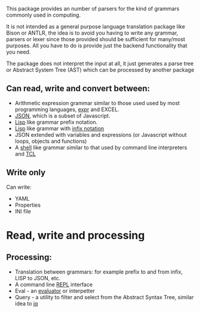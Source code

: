 This package provides an number of parsers for the kind of grammars commonly used in computing.

It is not intended as a general purpose language translation package like Bison or ANTLR,
the idea is to avoid you having to write any grammar, parsers or lexer since those provided should be sufficient for many/most purposes.
All you have to do is provide just the backend functionality that you need.

The package does not interpret the input at all, it just generates a parse tree or Abstract System Tree (AST) which can be processed by another package

## Can read, write and convert between:

* Arithmetic expression grammar similar to those used used by most programming languages, [expr](https://en.wikipedia.org/wiki/Expr) and EXCEL.
* [JSON](https://en.wikipedia.org/wiki/JSON), which is a subset of Javascript.
* [Lisp](https://en.wikipedia.org/wiki/Lisp_(programming_language)) like grammar prefix notation.
* [Lisp](https://en.wikipedia.org/wiki/Lisp_(programming_language)) like grammar with [infix notation](https://en.wikipedia.org/wiki/Infix_notation)
* JSON extended with variables and expressions (or Javascript without loops, objects and functions)
* A [shell](https://en.wikipedia.org/wiki/Unix_shell) like grammar similar to that used by command line interpreters and [TCL](https://en.wikipedia.org/wiki/Tcl)

## Write only

Can write:
* YAML
* Properties
* INI file


# Read, write and processing

## Processing:

* Translation between grammars: for example prefix to and from infix, LISP to JSON, etc.
* A command line [REPL](ehttps://en.wikipedia.org/wiki/Read%E2%80%93eval%E2%80%93print_loop) interface
* Eval - an [evaluator](https://en.wikipedia.org/wiki/Eval) or interpetter
* Query - a utility to filter and select from the Abstract Syntax Tree, similar idea to [jq](https://stedolan.github.io/jq/)


